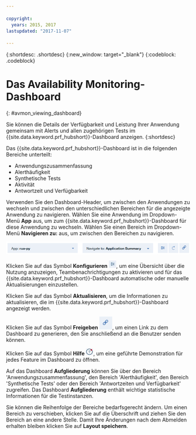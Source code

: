 ```yaml
---

copyright:
  years: 2015, 2017
lastupdated: "2017-11-07"

---
```


{:shortdesc: .shortdesc}
{:new_window: target="_blank"}
{:codeblock: .codeblock}

# Das Availability Monitoring-Dashboard
{: #avmon_viewing_dashboard}

Sie können die Details der Verfügbarkeit und Leistung Ihrer Anwendung gemeinsam mit Alerts und allen zugehörigen Tests im {{site.data.keyword.prf_hubshort}}-Dashboard anzeigen.
{:shortdesc}

Das {{site.data.keyword.prf_hubshort}}-Dashboard ist in die folgenden Bereiche unterteilt:

-   Anwendungszusammenfassung
-   Alerthäufigkeit
-   Synthetische Tests
-   Aktivität
-   Antwortzeit und Verfügbarkeit

Verwenden Sie den Dashboard-Header, um zwischen den Anwendungen zu wechseln und zwischen den unterschiedlichen Bereichen für die angezeigte Anwendung zu navigieren. Wählen Sie eine Anwendung im Dropdown-Menü **App** aus, um zum {{site.data.keyword.prf_hubshort}}-Dashboard für diese Anwendung zu wechseln. Wählen Sie einen Bereich im Dropdown-Menü **Navigieren zu:** aus, um zwischen den Bereichen zu navigieren.

![Header des Availability Monitoring-Dashboards mit Menü 'App', Menü 'Navigieren zu', Symbol 'Konfigurieren', Symbol 'Aktualisieren' und Symbol 'Freigeben'](images/avmon_dash_header.png)

Klicken Sie auf das Symbol **Konfigurieren** ![Symbol 'Konfigurieren'](images/config_icn_white_smll.jpg), um eine Übersicht über die Nutzung anzuzeigen, Teambenachrichtigungen zu aktivieren und für das {{site.data.keyword.prf_hubshort}}-Dashboard automatische oder manuelle Aktualisierungen einzustellen.

Klicken Sie auf das Symbol **Aktualisieren**, um die Informationen zu aktualisieren, die im {{site.data.keyword.prf_hubshort}}-Dashboard angezeigt werden.

Klicken Sie auf das Symbol **Freigeben** ![Symbol 'Freigeben'](images/avmon_icn_share.png), um einen Link zu dem Dashboard zu generieren, den Sie anschließend an die Benutzer senden können.

Klicken Sie auf das Symbol **Hilfe** ![Hilfesymbol](images/help_icn_white_sml.jpg), um eine geführte Demonstration für jedes Feature im Dashboard zu öffnen.

Auf das Dashboard **Aufgliederung** können Sie über den Bereich 'Anwendungszusammenfassung', den Bereich 'Alerthäufigkeit', den Bereich 'Synthetische Tests' oder den Bereich 'Antwortzeiten und Verfügbarkeit' zugreifen. Das Dashboard **Aufgliederung** enthält wichtige statistische Informationen für die Testinstanzen.

Sie können die Reihenfolge der Bereiche bedarfsgerecht ändern. Um einen Bereich zu verschieben, klicken Sie auf die Überschrift und ziehen Sie den Bereich an eine andere Stelle. Damit Ihre Änderungen nach dem Abmelden erhalten bleiben klicken Sie auf **Layout speichern**.
